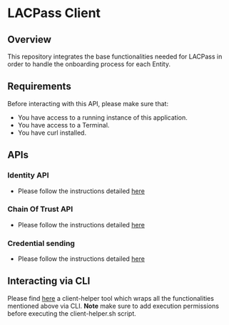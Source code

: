 # LACPass Client

## Overview

This repository integrates the base functionalities needed for LACPass in order to handle the onboarding process for each Entity.

## Requirements

Before interacting with this API, please make sure that:
* You have access to a running instance of this application.
* You have access to a Terminal.
* You have curl installed.

## APIs

### Identity API

* Please follow the instructions detailed [here](https://github.com/lacchain/LACChain-identity/blob/master/docs/API-Guide.md)

### Chain Of Trust API

* Please follow the instructions detailed [here](https://github.com/lacchain/LACChain-trust/blob/master/docs/api/Manager-Guide.md)

### Credential sending

* Please follow the instructions detailed [here](./Credential-Sending.md)

## Interacting via CLI

Please find [here](./client-helper.sh) a client-helper tool which wraps all the functionalities mentioned above via CLI.
**Note** make sure to add execution permissions before executing the client-helper.sh script.

